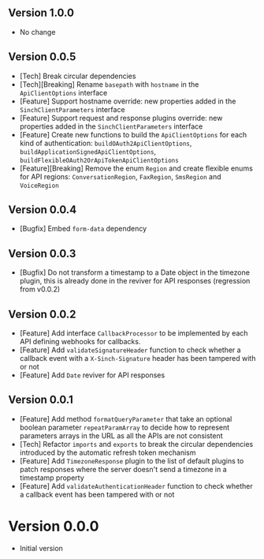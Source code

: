 ## Version 1.0.0
- No change

## Version 0.0.5
 - [Tech] Break circular dependencies
 - [Tech][Breaking] Rename `basepath` with `hostname` in the `ApiClientOptions` interface
 - [Feature] Support hostname override: new properties added in the `SinchClientParameters` interface
 - [Feature] Support request and response plugins override: new properties added in the `SinchClientParameters` interface
 - [Feature] Create new functions to build the `ApiClientOptions` for each kind of authentication: `buildOAuth2ApiClientOptions`, `buildApplicationSignedApiClientOptions`, `buildFlexibleOAuth2OrApiTokenApiClientOptions`
 - [Feature][Breaking] Remove the enum `Region` and create flexible enums for API regions: `ConversationRegion`, `FaxRegion`, `SmsRegion` and `VoiceRegion`

## Version 0.0.4
 - [Bugfix] Embed `form-data` dependency

## Version 0.0.3
 - [Bugfix] Do not transform a timestamp to a Date object in the timezone plugin, this is already done in the reviver for API responses (regression from v0.0.2)

## Version 0.0.2

 - [Feature] Add interface `CallbackProcessor` to be implemented by each API defining webhooks for callbacks.
 - [Feature] Add `validateSignatureHeader` function to check whether a callback event with a `X-Sinch-Signature` header has been tampered with or not
 - [Feature] Add `Date` reviver for API responses

## Version 0.0.1

 - [Feature] Add method `formatQueryParameter` that take an optional boolean parameter `repeatParamArray` to decide how to represent parameters arrays in the URL as all the APIs are not consistent
 - [Tech] Refactor `imports` and `exports` to break the circular dependencies introduced by the automatic refresh token mechanism
 - [Feature] Add `TimezoneResponse` plugin to the list of default plugins to patch responses where the server doesn't send a timezone in a timestamp property
 - [Feature] Add `validateAuthenticationHeader` function to check whether a callback event has been tampered with or not

# Version 0.0.0

- Initial version
